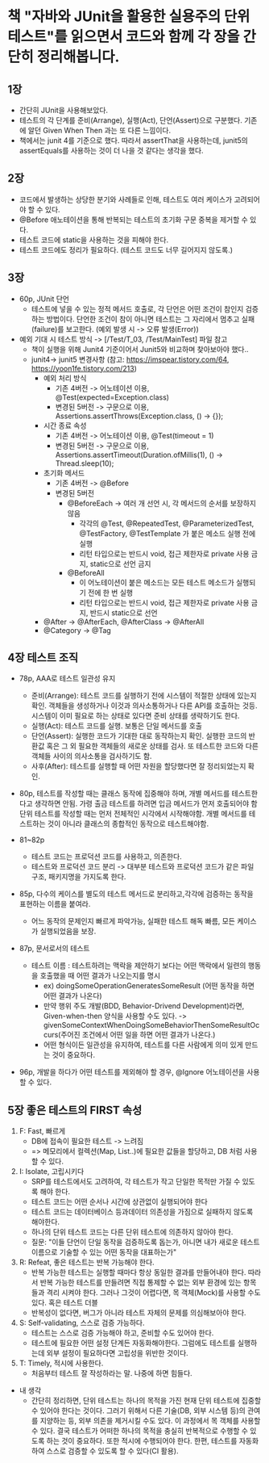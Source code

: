 # 책 "자바와 JUnit을 활용한 실용주의 단위 테스트"를 읽으면서 코드와 함께 각 장을 간단히 정리해봅니다.

## 1장 
- 간단히 JUnit을 사용해보았다.
- 테스트의 각 단계를 준비(Arrange), 실행(Act), 단언(Assert)으로 구분했다. 기존에 알던 Given When Then 과는 또 다른 느낌이다. 
- 책에서는 junit 4를 기준으로 했다. 따라서 assertThat을 사용하는데, junit5의 assertEquals를 사용하는 것이 더 나을 것 같다는 생각을 했다.

## 2장
- 코드에서 발생하는 상당한 분기와 사례들로 인해, 테스트도 여러 케이스가 고려되어야 할 수 있다.
- @Before 애노테이션을 통해 반복되는 테스트의 초기화 구문 중복을 제거할 수 있다.
- 테스트 코드에 static을 사용하는 것을 피해야 한다.
- 테스트 코드에도 정리가 필요하다. (테스트 코드도 너무 길어지지 않도록.)

## 3장
- 60p, JUnit 단언
  - 테스트에 넣을 수 있는 정적 메서드 호출로, 각 단언은 어떤 조건이 참인지 검증하는 방법이다. 
    단언한 조건이 참이 아니면 테스트는 그 자리에서 멈추고 실패(failure)를 보고한다. (예외 발생 시 -> 오류 발생(Error))
- 예외 기대 시 테스트 방식 -> [/Test/T_03, /Test/MainTest] 파일 참고
  - 책이 실행을 위해 Junit4 기준이어서 Junit5와 비교하며 찾아보아야 했다..
  - junit4-> junit5 변경사항 (참고: https://imspear.tistory.com/64, https://yoon1fe.tistory.com/213)
    - 예외 처리 방식
      - 기존 4버전 -> 어노테이션 이용, @Test(expected=Exception.class)
      - 변경된 5버전 -> 구문으로 이용, Assertions.assertThrows(Exception.class, () -> {});
    - 시간 종료 속성
      - 기존 4버전 -> 어노테이션 이용, @Test(timeout = 1)
      - 변경된 5버전 -> 구문으로 이용, Assertions.assertTimeout(Duration.ofMillis(1), () -> Thread.sleep(10);
    - 초기화 메서드
      - 기존 4버전 -> @Before
      - 변경된 5버전
        - @BeforeEach -> 여러 개 선언 시, 각 메서드의 순서를 보장하지 않음
          - 각각의 @Test, @RepeatedTest, @ParameterizedTest, @TestFactory, @TestTemplate 가 붙은 메소드 실행 전에 실행
          - 리턴 타입으로는 반드시 void, 접근 제한자로 private 사용 금지, static으로 선언 금지
        - @BeforeAll
          - 이 어노테이션이 붙은 메소드는 모든 테스트 메소드가 실행되기 전에 한 번 실행
          - 리턴 타입으로는 반드시 void, 접근 제한자로 private 사용 금지, 반드시 static으로 선언
    - @After -> @AfterEach, @AfterClass -> @AfterAll  
    - @Category -> @Tag

## 4장 테스트 조직
- 78p, AAA로 테스트 일관성 유지
  - 준비(Arrange): 테스트 코드를 실행하기 전에 시스템이 적절한 상태에 있는지 확인.
    객체들을 생성하거나 이것과 의사소통하거나 다른 API를 호출하는 것등.
    시스템이 이미 필요로 하는 상태로 있다면 준비 상태를 생략하기도 한다.
  - 실행(Act): 테스트 코드를 실행. 보통은 단일 메서드를 호출
  - 단언(Assert): 실행한 코드가 기대한 대로 동작하는지 확인.
    실행한 코드의 반환값 혹은 그 외 필요한 객체들의 새로운 상태를 검사.
    또 테스트한 코드와 다른 객체들 사이의 의사소통을 검사하기도 함.
  - 사후(After): 테스트를 실행할 때 어떤 자원을 할당했다면 잘 정리되었는지 확인.

- 80p, 테스트를 작성할 때는 클래스 동작에 집중해야 하며, 개별 메서드를 테스트한다고 생각하면 안됨. 가령 출금 테스트를 하려면 입금 메서드가 먼저 호출되어야 함
  단위 테스트를 작성할 때는 먼저 전체적인 시각에서 시작해야함. 개별 메서드를 테스트하는 것이 아니라 클래스의 종합적인 동작으로 테스트해야함.

- 81~82p
  - 테스트 코드는 프로덕션 코드를 사용하고, 의존한다. 
  - 테스트와 프로덕션 코드 분리 -> 대부분 테스트와 프로덕션 코드가 같은 파일 구조, 패키지명을 가지도록 한다.

- 85p, 다수의 케이스를 별도의 테스트 메서드로 분리하고,각각에 검증하는 동작을 표현하는 이름을 붙여라. 
  - 어느 동작의 문제인지 빠르게 파악가능, 실패한 테스트 해독 빠름, 모든 케이스가 실행되었음을 보장.

- 87p, 문서로서의 테스트
  - 테스트 이름 : 테스트하려는 맥락을 제안하기 보다는 어떤 맥락에서 일련의 행동을 호출했을 때 어떤 결과가 나오는지를 명시
    - ex) doingSomeOperationGeneratesSomeResult (어떤 동작을 하면 어떤 결과가 나온다)
    - 만약 행위 주도 개발(BDD, Behavior-Drivend Development)라면, Given-when-then 양식을 사용할 수도 있다.
      -> givenSomeContextWhenDoingSomeBehaviorThenSomeResultOccurs(주어진 조건에서 어떤 일을 하면 어떤 결과가 나온다.)
    - 어떤 형식이든 일관성을 유지하여, 테스트를 다른 사람에게 의미 있게 만드는 것이 중요하다.
    
- 96p, 개발을 하다가 어떤 테스트를 제외해야 할 경우, @Ignore 어노테이션을 사용할 수 있다.

## 5장 좋은 테스트의 FIRST 속성
1. F: Fast, 빠르게
   - DB에 접속이 필요한 테스트 -> 느려짐
   - => 메모리에서 컬렉션(Map, List..)에 필요한 값들을 할당하고, DB 처럼 사용할 수 있다.
2. I: Isolate, 고립시키다
   - SRP를 테스트에서도 고려하여, 각 테스트가 작고 단일한 목적만 가질 수 있도록 해야 한다.
   - 테스트 코드는 어떤 순서나 시간에 상관없이 실행되어야 한다
   - 테스트 코드는 데이터베이스 등과데이터 의존성을 가짐으로 실패하지 않도록 해야한다.
   - 하나의 단위 테스트 코드는 다른 단위 테스트에 의존하지 않아야 한다.
   - 질문: "이들 단언이 단일 동작을 검증하도록 돕는가, 아니면 내가 새로운 테스트 이름으로 기술할 수 있는 어떤 동작을 대표하는가"
3. R: Refeat, 좋은 테스트는 반복 가능해야 한다.
   - 반복 가능한 테스트는 실행할 때마다 항상 동일한 결과를 만들어내야 한다. 따라서 반복 가능한 테스트를 만들려면 직접 통제할 수 없는 외부 환경에 있는 항목들과 격리 시켜야 한다.
    그러나 그것이 어렵다면, 목 객체(Mock)를 사용할 수도 있다. 혹은 테스트 더블
   - 반복성이 없다면, 버그가 아니라 테스트 자체의 문제를 의심해보아야 한다.
4. S: Self-validating, 스스로 검증 가능하다.
   - 테스트는 스스로 검증 가능해야 하고, 준비할 수도 있어야 한다. 
   - 테스트에 필요한 어떤 설정 단계든 자동화해야한다. 그럼에도 테스트를 실행하는데 외부 설정이 필요하다면 고립성을 위반한 것이다.
5. T: Timely, 적시에 사용한다.
   - 처음부터 테스트 잘 작성하라는 말. 나중에 하면 힘들다.

- 내 생각
  - 간단히 정리하면, 단위 테스트는 하나의 목적을 가진 현재 단위 테스트에 집중할 수 있어야 한다는 것이다.
    그러기 위해서 다른 기술(DB, 외부 시스템 등)의 관여를 지양하는 등, 외부 의존을 제거시킬 수도 있다. 이 과정에서 목 객체를 사용할 수 있다.
    결국 테스트가 어떠한 하나의 목적을 충실히 반복적으로 수행할 수 있도록 하는 것이 중요하다. 
    또한 적시에 수행되어야 한다. 한편, 테스트를 자동화하여 스스로 검증할 수 있도록 할 수 있다(CI 활용).




